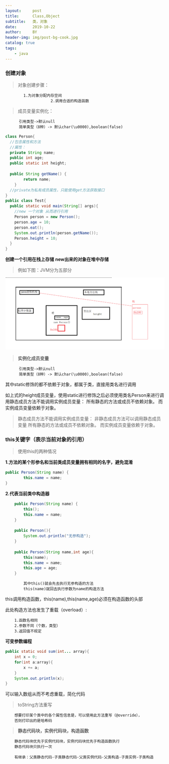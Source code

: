 ```yaml
---
layout:     post
title:      Class,Object
subtitle:   类，对象
date:       2019-10-22
author:     BY
header-img: img/post-bg-cook.jpg
catalog: true
tags:
    - java
---
```


### 创建对象

> 对象创建步骤：
						
            1.为对象分配内存空间
						2.调用合适的构造函数

> 成员变量实例化：
	
          引用类型->默认null
          简单类型（8种）-> 默认char(\u0000),boolean(false)

```java
class Person{
  //包含属性和方法
  //属性：
  private String name;
  public int age;
  public static int height;
  
  public String getName() {
        return name;
    }
  //private为私有成员属性，只能使用get方法获取接口
}
public class Test{
  public static void main(String[] args){
    //new 一个对象 从而进行引用
    Person person = new Person();
    person.age = 10;
    person.eat();
    System.out.println(person.getName());
    Person.height = 10;
  }
}
```
 
**创建一个引用在栈上存储**
**new出来的对象在堆中存储**

> 例如下图：JVM分为五部分

![](https://github.com/q1206271031/photo/raw/master/%E5%AF%B9%E8%B1%A1%E5%92%8C%E7%B1%BB/JVM.png)

> **实例化成员变量**

          引用类型->默认null
          简单类型（8种）-> 默认char(\u0000),boolean(false)
          
其中static修饰的都不依赖于对象，都属于类，直接用类名进行调用  

如上式的height成员变量，使用static进行修饰之后必须使用类名Person来进行调用静态成员方法不能调用实例成员变量：
					所有静态的方法或成员不依赖对象。
					而实例成员变量依赖于对象。

> 静态成员方法不能调用实例成员变量：
> 非静态成员方法可以调用静态成员变量
					所有静态的方法或成员不依赖对象。
					而实例成员变量依赖于对象。
          
### this关键字（表示当前对象的引用）

> 使用this的两种情况

**1.方法的某个形参名和当前类成员变量拥有相同的名字，避免混淆**

```java
public Person(String name) {
        this.name = name;
}
```

**2.代表当前类中构造器**

```java
    public Person(String name) {
        this();
        this.name = name;
    }

    public Person(){
        System.out.println("无参构造");
    }
    
    public Person(String name,int age){
        this(name);
        this.name = name;
        this.age = age;
    }
```

            其中this()就会先去执行无参构造的方法
            this(name)就回去执行参数为name的构造方法

this调用构造函数，this(name),this(name,age)必须在构造函数的头部

此处构造方法也发生了重载（overload）:

		1.函数名相同
		2.参数不同（个数，类型）
		3.返回值不规定
		
**可变参数编程**

```java
public static void sum(int... array){
	int x = 0;
	for(int a:array){
		x += a;
	}
	System.out.println(x);
}
```

可以输入数组从而不考虑重载，简化代码

> toString方法重写

		想要打印某个类中的各个属性信息是，可以使用此方法重写（@override），
		否则打印出的是哈希码


		
> **静态代码块，实例代码块，构造函数**

		静态代码块优先于实例代码块，实例代码块优先于构造函数执行
		静态代码块只执行一次
		
		有继承：父类静态代码-子类静态代码-父类实例代码-父类构造-子类实例-子类构造
		
